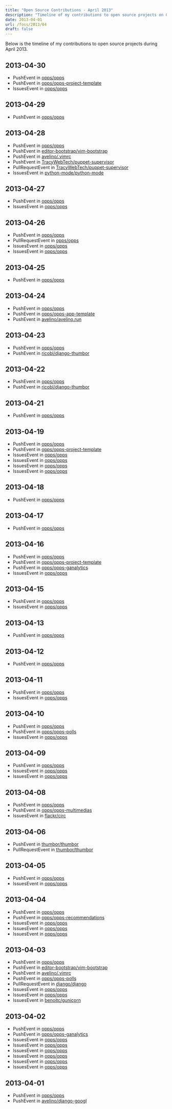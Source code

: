 ```yaml
---
title: "Open Source Contributions - April 2013"
description: "Timeline of my contributions to open source projects on GitHub during April 2013."
date: 2013-04-01
url: /foss/2013/04
draft: false
---
```


Below is the timeline of my contributions to open source projects during April 2013.

## 2013-04-30

- PushEvent in [opps/opps](https://github.com/opps/opps)
- PushEvent in [opps/opps-project-template](https://github.com/opps/opps-project-template)
- IssuesEvent in [opps/opps](https://github.com/opps/opps)

## 2013-04-29

- PushEvent in [opps/opps](https://github.com/opps/opps)

## 2013-04-28

- PushEvent in [opps/opps](https://github.com/opps/opps)
- PushEvent in [editor-bootstrap/vim-bootstrap](https://github.com/editor-bootstrap/vim-bootstrap)
- PushEvent in [avelino/.vimrc](https://github.com/avelino/.vimrc)
- PushEvent in [TracyWebTech/puppet-supervisor](https://github.com/TracyWebTech/puppet-supervisor)
- PullRequestEvent in [TracyWebTech/puppet-supervisor](https://github.com/TracyWebTech/puppet-supervisor)
- IssuesEvent in [python-mode/python-mode](https://github.com/python-mode/python-mode)

## 2013-04-27

- PushEvent in [opps/opps](https://github.com/opps/opps)
- IssuesEvent in [opps/opps](https://github.com/opps/opps)

## 2013-04-26

- PushEvent in [opps/opps](https://github.com/opps/opps)
- PullRequestEvent in [opps/opps](https://github.com/opps/opps)
- IssuesEvent in [opps/opps](https://github.com/opps/opps)
- IssuesEvent in [opps/opps](https://github.com/opps/opps)

## 2013-04-25

- PushEvent in [opps/opps](https://github.com/opps/opps)

## 2013-04-24

- PushEvent in [opps/opps](https://github.com/opps/opps)
- PushEvent in [opps/opps-app-template](https://github.com/opps/opps-app-template)
- PushEvent in [avelino/avelino.run](https://github.com/avelino/avelino.run)

## 2013-04-23

- PushEvent in [opps/opps](https://github.com/opps/opps)
- PushEvent in [ricobl/django-thumbor](https://github.com/ricobl/django-thumbor)

## 2013-04-22

- PushEvent in [opps/opps](https://github.com/opps/opps)
- PushEvent in [ricobl/django-thumbor](https://github.com/ricobl/django-thumbor)

## 2013-04-21

- PushEvent in [opps/opps](https://github.com/opps/opps)

## 2013-04-19

- PushEvent in [opps/opps](https://github.com/opps/opps)
- PushEvent in [opps/opps-project-template](https://github.com/opps/opps-project-template)
- IssuesEvent in [opps/opps](https://github.com/opps/opps)
- IssuesEvent in [opps/opps](https://github.com/opps/opps)
- IssuesEvent in [opps/opps](https://github.com/opps/opps)
- IssuesEvent in [opps/opps](https://github.com/opps/opps)

## 2013-04-18

- PushEvent in [opps/opps](https://github.com/opps/opps)

## 2013-04-17

- PushEvent in [opps/opps](https://github.com/opps/opps)

## 2013-04-16

- PushEvent in [opps/opps](https://github.com/opps/opps)
- PushEvent in [opps/opps-project-template](https://github.com/opps/opps-project-template)
- PushEvent in [opps/opps-ganalytics](https://github.com/opps/opps-ganalytics)
- IssuesEvent in [opps/opps](https://github.com/opps/opps)

## 2013-04-15

- PushEvent in [opps/opps](https://github.com/opps/opps)
- IssuesEvent in [opps/opps](https://github.com/opps/opps)

## 2013-04-13

- PushEvent in [opps/opps](https://github.com/opps/opps)

## 2013-04-12

- PushEvent in [opps/opps](https://github.com/opps/opps)

## 2013-04-11

- PushEvent in [opps/opps](https://github.com/opps/opps)
- IssuesEvent in [opps/opps](https://github.com/opps/opps)

## 2013-04-10

- PushEvent in [opps/opps](https://github.com/opps/opps)
- PushEvent in [opps/opps-polls](https://github.com/opps/opps-polls)
- IssuesEvent in [opps/opps](https://github.com/opps/opps)

## 2013-04-09

- PushEvent in [opps/opps](https://github.com/opps/opps)
- IssuesEvent in [opps/opps](https://github.com/opps/opps)
- IssuesEvent in [opps/opps](https://github.com/opps/opps)

## 2013-04-08

- PushEvent in [opps/opps](https://github.com/opps/opps)
- PushEvent in [opps/opps-multimedias](https://github.com/opps/opps-multimedias)
- IssuesEvent in [flackr/circ](https://github.com/flackr/circ)

## 2013-04-06

- PushEvent in [thumbor/thumbor](https://github.com/thumbor/thumbor)
- PullRequestEvent in [thumbor/thumbor](https://github.com/thumbor/thumbor)

## 2013-04-05

- PushEvent in [opps/opps](https://github.com/opps/opps)
- IssuesEvent in [opps/opps](https://github.com/opps/opps)

## 2013-04-04

- PushEvent in [opps/opps](https://github.com/opps/opps)
- PushEvent in [opps/opps-recommendations](https://github.com/opps/opps-recommendations)
- IssuesEvent in [opps/opps](https://github.com/opps/opps)
- IssuesEvent in [opps/opps](https://github.com/opps/opps)
- IssuesEvent in [opps/opps](https://github.com/opps/opps)

## 2013-04-03

- PushEvent in [opps/opps](https://github.com/opps/opps)
- PushEvent in [editor-bootstrap/vim-bootstrap](https://github.com/editor-bootstrap/vim-bootstrap)
- PushEvent in [avelino/.vimrc](https://github.com/avelino/.vimrc)
- PushEvent in [opps/opps-polls](https://github.com/opps/opps-polls)
- PullRequestEvent in [django/django](https://github.com/django/django)
- IssuesEvent in [opps/opps](https://github.com/opps/opps)
- IssuesEvent in [opps/opps](https://github.com/opps/opps)
- IssuesEvent in [benoitc/gunicorn](https://github.com/benoitc/gunicorn)

## 2013-04-02

- PushEvent in [opps/opps](https://github.com/opps/opps)
- PushEvent in [opps/opps-ganalytics](https://github.com/opps/opps-ganalytics)
- IssuesEvent in [opps/opps](https://github.com/opps/opps)
- IssuesEvent in [opps/opps](https://github.com/opps/opps)
- IssuesEvent in [opps/opps](https://github.com/opps/opps)
- IssuesEvent in [opps/opps](https://github.com/opps/opps)
- IssuesEvent in [opps/opps](https://github.com/opps/opps)
- IssuesEvent in [opps/opps](https://github.com/opps/opps)

## 2013-04-01

- PushEvent in [opps/opps](https://github.com/opps/opps)
- PushEvent in [avelino/django-googl](https://github.com/avelino/django-googl)


